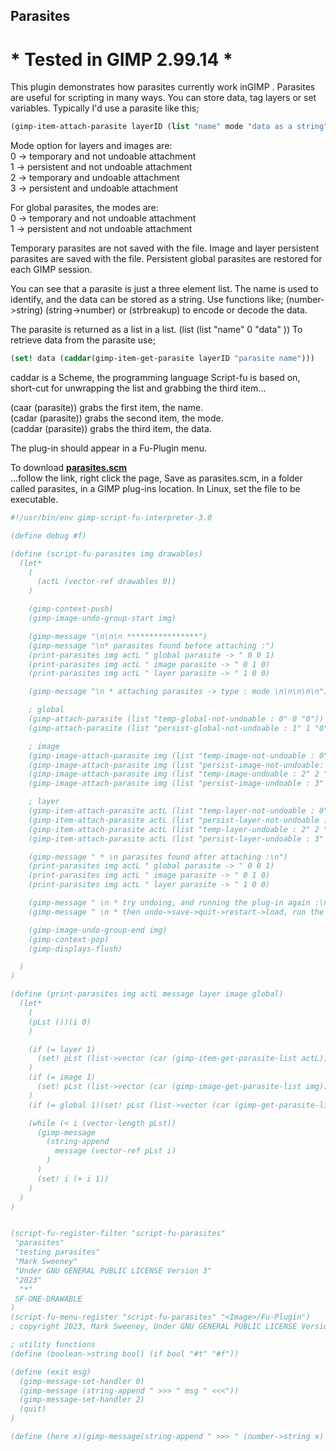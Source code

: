 ## Parasites

# * Tested in GIMP 2.99.14 *

This plugin demonstrates how parasites currently work inGIMP . Parasites are useful for scripting in many ways. You can store data, tag layers or set variables. Typically I'd use a parasite like this;  
  
```scm
(gimp-item-attach-parasite layerID (list "name" mode "data as a string"))
```
  
Mode option for layers and images are:  
0 -> temporary and not undoable attachment  
1 -> persistent and not undoable attachment  
2 -> temporary and undoable attachment  
3 -> persistent and undoable attachment  
  
For global parasites, the modes are:  
0 -> temporary and not undoable attachment  
1 -> persistent and not undoable attachment  

  
Temporary parasites are not saved with the file. Image and layer persistent parasites are saved with the file. Persistent global parasites are restored for each GIMP session.  
  
You can see that a parasite is just a three element list. The name is used to identify, and the data can be stored as a string. Use functions like; (number->string) (string->number) or (strbreakup) to encode or decode the data.  
  
The parasite is returned as a list in a list. (list (list "name" 0 "data" )) To retrieve data from the parasite use;  
  
```scm
(set! data (caddar(gimp-item-get-parasite layerID "parasite name")))
```
  
caddar is a Scheme, the programming language Script-fu is based on, short-cut for unwrapping the list and grabbing the third item...  
  
(caar (parasite)) grabs the first item, the name.  
(cadar (parasite)) grabs the second item, the mode.  
(caddar (parasite)) grabs the third item, the data.  
  
  
  
The plug-in should appear in a Fu-Plugin menu.  
  
To download [**parasites.scm**](https://raw.githubusercontent.com/script-fu/script-fu.github.io/main/plug-ins/parasites/parasites.scm)  
...follow the link, right click the page, Save as parasites.scm, in a folder called parasites, in a GIMP plug-ins location.  In Linux, set the file to be executable.
  

<!-- include-plugin "parasites" -->
```scheme
#!/usr/bin/env gimp-script-fu-interpreter-3.0

(define debug #f)

(define (script-fu-parasites img drawables)
  (let*
    (
      (actL (vector-ref drawables 0))
    )

    (gimp-context-push)
    (gimp-image-undo-group-start img)

    (gimp-message "\n\n\n ****************")
    (gimp-message "\n* parasites found before attaching :")
    (print-parasites img actL " global parasite -> " 0 0 1)
    (print-parasites img actL " image parasite -> " 0 1 0)
    (print-parasites img actL " layer parasite -> " 1 0 0)

    (gimp-message "\n * attaching parasites -> type : mode \n\n\n\n\n")

    ; global
    (gimp-attach-parasite (list "temp-global-not-undoable : 0" 0 "0"))
    (gimp-attach-parasite (list "persist-global-not-undoable : 1" 1 "0"))

    ; image
    (gimp-image-attach-parasite img (list "temp-image-not-undoable : 0" 0 "0"))
    (gimp-image-attach-parasite img (list "persist-image-not-undoable: 1" 1"0"))
    (gimp-image-attach-parasite img (list "temp-image-undoable : 2" 2 "0"))
    (gimp-image-attach-parasite img (list "persist-image-undoable : 3" 3 "0"))

    ; layer
    (gimp-item-attach-parasite actL (list "temp-layer-not-undoable : 0" 0 "0"))
    (gimp-item-attach-parasite actL (list "persist-layer-not-undoable : 1"1"0"))
    (gimp-item-attach-parasite actL (list "temp-layer-undoable : 2" 2 "0"))
    (gimp-item-attach-parasite actL (list "persist-layer-undoable : 3" 3 "0"))

    (gimp-message " * \n parasites found after attaching :\n")
    (print-parasites img actL " global parasite -> " 0 0 1)
    (print-parasites img actL " image parasite -> " 0 1 0)
    (print-parasites img actL " layer parasite -> " 1 0 0)

    (gimp-message " \n * try undoing, and running the plug-in again :\n")
    (gimp-message " \n * then undo->save->quit->restart->load, run the plug-in")

    (gimp-image-undo-group-end img)
    (gimp-context-pop)
    (gimp-displays-flush)

  )
)

(define (print-parasites img actL message layer image global)
  (let*
    (
    (pLst ())(i 0)
    )

    (if (= layer 1)
      (set! pLst (list->vector (car (gimp-item-get-parasite-list actL))))
    )
    (if (= image 1)
      (set! pLst (list->vector (car (gimp-image-get-parasite-list img))))
    )
    (if (= global 1)(set! pLst (list->vector (car (gimp-get-parasite-list)))))

    (while (< i (vector-length pLst))
      (gimp-message
        (string-append
          message (vector-ref pLst i)
        )
      )
      (set! i (+ i 1))
    )
  )
)


(script-fu-register-filter "script-fu-parasites"
 "parasites" 
 "testing parasites" 
 "Mark Sweeney"
 "Under GNU GENERAL PUBLIC LICENSE Version 3"
 "2023"
  "*"
 SF-ONE-DRAWABLE
)
(script-fu-menu-register "script-fu-parasites" "<Image>/Fu-Plugin")
; copyright 2023, Mark Sweeney, Under GNU GENERAL PUBLIC LICENSE Version 3

; utility functions
(define (boolean->string bool) (if bool "#t" "#f"))

(define (exit msg)
  (gimp-message-set-handler 0)
  (gimp-message (string-append " >>> " msg " <<<"))
  (gimp-message-set-handler 2)
  (quit)
)

(define (here x)(gimp-message(string-append " >>> " (number->string x) " <<<")))

```

